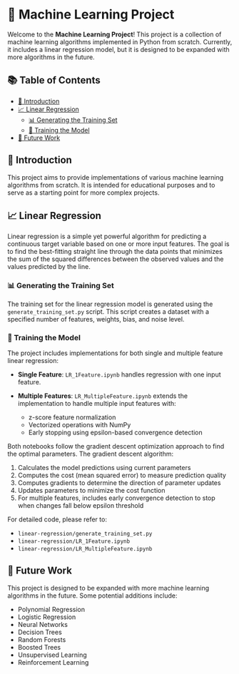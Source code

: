 # 🌟 Machine Learning Project

Welcome to the **Machine Learning Project**! This project is a collection of machine learning algorithms implemented in Python from scratch. Currently, it includes a linear regression model, but it is designed to be expanded with more algorithms in the future.

## 📚 Table of Contents
- [🌟 Introduction](#-introduction)
- [📈 Linear Regression](#-linear-regression)
  - [📊 Generating the Training Set](#-generating-the-training-set)
  - [🧠 Training the Model](#-training-the-model)
- [🚀 Future Work](#-future-work)

## 🌟 Introduction
This project aims to provide implementations of various machine learning algorithms from scratch. It is intended for educational purposes and to serve as a starting point for more complex projects.

## 📈 Linear Regression
Linear regression is a simple yet powerful algorithm for predicting a continuous target variable based on one or more input features. The goal is to find the best-fitting straight line through the data points that minimizes the sum of the squared differences between the observed values and the values predicted by the line.

### 📊 Generating the Training Set
The training set for the linear regression model is generated using the `generate_training_set.py` script. This script creates a dataset with a specified number of features, weights, bias, and noise level.

### 🧠 Training the Model
The project includes implementations for both single and multiple feature linear regression:

- **Single Feature**: `LR_1Feature.ipynb` handles regression with one input feature.

- **Multiple Features**: `LR_MultipleFeature.ipynb` extends the implementation to handle multiple input features with:
  - z-score feature normalization
  - Vectorized operations with NumPy
  - Early stopping using epsilon-based convergence detection

Both notebooks follow the gradient descent optimization approach to find the optimal parameters. The gradient descent algorithm:
1. Calculates the model predictions using current parameters
2. Computes the cost (mean squared error) to measure prediction quality
3. Computes gradients to determine the direction of parameter updates
4. Updates parameters to minimize the cost function
5. For multiple features, includes early convergence detection to stop when changes fall below epsilon threshold

For detailed code, please refer to:
- `linear-regression/generate_training_set.py`
- `linear-regression/LR_1Feature.ipynb`
- `linear-regression/LR_MultipleFeature.ipynb`

## 🚀 Future Work
This project is designed to be expanded with more machine learning algorithms in the future. Some potential additions include:
- Polynomial Regression
- Logistic Regression
- Neural Networks
- Decision Trees
- Random Forests
- Boosted Trees
- Unsupervised Learning
- Reinforcement Learning